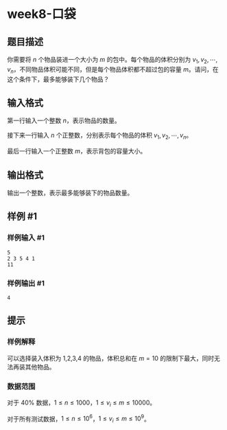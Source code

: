 # week8-口袋

## 题目描述

你需要将 $n$ 个物品装进一个大小为 $m$ 的包中。每个物品的体积分别为 $v_1,v_2,\cdots,v_n$，不同物品体积可能不同，但是每个物品体积都不超过包的容量 $m$。请问，在这个条件下，最多能够装下几个物品？

## 输入格式

第一行输入一个整数 $n$，表示物品的数量。

接下来一行输入 $n$ 个正整数，分别表示每个物品的体积 $v_1,v_2,\cdots,v_n$。

最后一行输入一个正整数 $m$，表示背包的容量大小。

## 输出格式

输出一个整数，表示最多能够装下的物品数量。

## 样例 #1

### 样例输入 #1

```
5
2 3 5 4 1
11
```

### 样例输出 #1

```
4
```

## 提示

### 样例解释

可以选择装入体积为 1,2,3,4 的物品，体积总和在 $m = 10$ 的限制下最大，同时无法再装其他物品。

### 数据范围

对于 $40\%$ 数据，$1 \leq n \leq 1000$，$1 \leq v_i \leq m \leq 10000$。

对于所有测试数据，$1 \leq n \leq 10^6$，$1 \leq v_i \leq m \leq 10^9$。